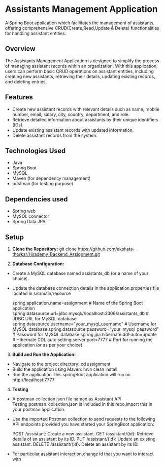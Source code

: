 # Assistants Management Application
A Spring Boot application which facilitates the management of assistants, offering comprehensive CRUD(Create,Read,Update & Delete) functionalities for handling assistant entities.

## Overview

The Assistants Management Application is designed to simplify the process of managing assistant records within an organization. With this application, users can perform basic CRUD operations on assistant entities, including creating new assistants, retrieving their details, updating existing records, and deleting entries.

## Features

- Create new assistant records with relevant details such as name, mobile number, email, salary, city, country, department, and role.
- Retrieve detailed information about assistants by their unique identifiers (IDs).
- Update existing assistant records with updated information.
- Delete assistant records from the system.

## Technologies Used

- Java
- Spring Boot
- MySQL
- Maven (for dependency management)
- postman (for testing purpose)

## Dependencies used

- Spring web
- MySQL connector
- Spring Data JPA

## Setup

1. **Clone the Repository:**
git clone https://github.com/akshata-thorkar/Hirademy_Backend_Assignment.git

2. **Database Configuration:**

- Create a MySQL database named assistants_db (or a name of your choice).
- Update the database connection details in the application.properties file located in src/main/resource

  spring.application.name=assignment  # Name of the Spring Boot application
  spring.datasource.url=jdbc:mysql://localhost:3306/assistants_db  # JDBC URL for MySQL database
  spring.datasource.username="your_mysql_username"  # Username for MySQL database
  spring.datasource.password="your_mysql_password"  # Password for MySQL database
  spring.jpa.hibernate.ddl-auto=update  # Hibernate DDL auto setting
  server.port=7777  # Port for running the application (or as per your choice)

  

3. **Build and Run the Application:**
 - Navigate to the project directory:
   cd assignment
 - Build the application using Maven:
   mvn clean install
 - Run the application
   This springBoot application will run on http://localhost:7777

4. **Testing**
  - A postman collection json file named as Assistant API Testing.postman_collection.json is included in this repo,import this in your postman application.
  - Use the imported Postman collection to send requests to the following API endpoints provided you have started your SpringBoot application:


     POST /assistant: Create a new assistant.
     GET /assistant/{id}: Retrieve details of an assistant by its ID.
     PUT /assistant/{id}: Update an existing assistant.
     DELETE /assistant/{id}: Delete an assistant by its ID.
    
  - For particular assistant interaction,change id that you want to interact with
     





